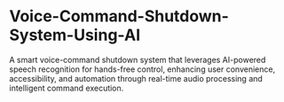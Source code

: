 # Voice-Command-Shutdown-System-Using-AI
A smart voice-command shutdown system that leverages AI-powered speech recognition for hands-free control, enhancing user convenience, accessibility, and automation through real-time audio processing and intelligent command execution.
